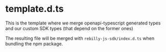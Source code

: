 # template.d.ts

This is the template where we merge openapi-typescript generated types and our custom SDK types (that depend on the former ones)

The resulting file will be merged with `rebilly-js-sdk/index.d.ts` when bundling the npm package.
